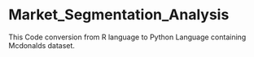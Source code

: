 # Market_Segmentation_Analysis
This  Code conversion from R language to Python Language containing Mcdonalds dataset. 
